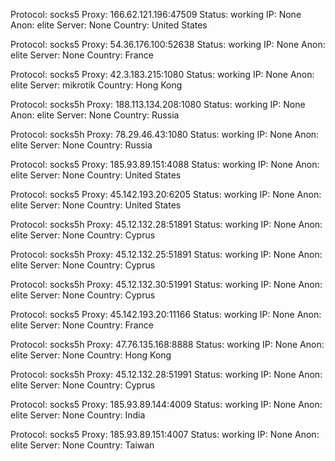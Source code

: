Protocol: socks5
Proxy: 166.62.121.196:47509
Status: working
IP: None
Anon: elite
Server: None
Country: United States

Protocol: socks5
Proxy: 54.36.176.100:52638
Status: working
IP: None
Anon: elite
Server: None
Country: France

Protocol: socks5
Proxy: 42.3.183.215:1080
Status: working
IP: None
Anon: elite
Server: mikrotik
Country: Hong Kong

Protocol: socks5h
Proxy: 188.113.134.208:1080
Status: working
IP: None
Anon: elite
Server: None
Country: Russia

Protocol: socks5h
Proxy: 78.29.46.43:1080
Status: working
IP: None
Anon: elite
Server: None
Country: Russia

Protocol: socks5
Proxy: 185.93.89.151:4088
Status: working
IP: None
Anon: elite
Server: None
Country: United States

Protocol: socks5
Proxy: 45.142.193.20:6205
Status: working
IP: None
Anon: elite
Server: None
Country: United States

Protocol: socks5h
Proxy: 45.12.132.28:51891
Status: working
IP: None
Anon: elite
Server: None
Country: Cyprus

Protocol: socks5h
Proxy: 45.12.132.25:51891
Status: working
IP: None
Anon: elite
Server: None
Country: Cyprus

Protocol: socks5h
Proxy: 45.12.132.30:51991
Status: working
IP: None
Anon: elite
Server: None
Country: Cyprus

Protocol: socks5
Proxy: 45.142.193.20:11166
Status: working
IP: None
Anon: elite
Server: None
Country: France

Protocol: socks5h
Proxy: 47.76.135.168:8888
Status: working
IP: None
Anon: elite
Server: None
Country: Hong Kong

Protocol: socks5h
Proxy: 45.12.132.28:51991
Status: working
IP: None
Anon: elite
Server: None
Country: Cyprus

Protocol: socks5
Proxy: 185.93.89.144:4009
Status: working
IP: None
Anon: elite
Server: None
Country: India

Protocol: socks5
Proxy: 185.93.89.151:4007
Status: working
IP: None
Anon: elite
Server: None
Country: Taiwan

